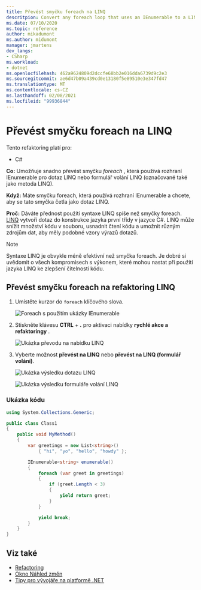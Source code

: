 ```yaml
---
title: Převést smyčku foreach na LINQ
descritpion: Convert any foreach loop that uses an IEnumerable to a LINQ query or a LINQ call form (also known as a LINQ method).
ms.date: 07/10/2020
ms.topic: reference
author: mikadumont
ms.author: midumont
manager: jmartens
dev_langs:
- CSharp
ms.workload:
- dotnet
ms.openlocfilehash: 462a9624809d2dccfe68bb2e016dda6739d9c2e3
ms.sourcegitcommit: ae6d47b09a439cd0e13180f5e89510e3e347fd47
ms.translationtype: MT
ms.contentlocale: cs-CZ
ms.lasthandoff: 02/08/2021
ms.locfileid: "99936844"
---
```

# <a name="convert-a-foreach-loop-to-linq"></a>Převést smyčku foreach na LINQ

Tento refaktoring platí pro:

- C#

**Co:** Umožňuje snadno převést smyčku *foreach* , která používá rozhraní IEnumerable pro dotaz LINQ nebo formulář volání LINQ (označované také jako metoda LINQ).

**Když:** Máte smyčku foreach, která používá rozhraní IEnumerable a chcete, aby se tato smyčka četla jako dotaz LINQ.

**Proč:** Dáváte přednost použití syntaxe LINQ spíše než smyčky foreach. [LINQ](/dotnet/csharp/programming-guide/concepts/linq/introduction-to-linq) vytvoří dotaz do konstrukce jazyka první třídy v jazyce C#. LINQ může snížit množství kódu v souboru, usnadnit čtení kódu a umožnit různým zdrojům dat, aby měly podobné vzory výrazů dotazů.

> [!NOTE]
> Syntaxe LINQ je obvykle méně efektivní než smyčka foreach. Je dobré si uvědomit o všech kompromisech s výkonem, které mohou nastat při použití jazyka LINQ ke zlepšení čitelnosti kódu.

## <a name="convert-a-foreach-loop-to-linq-refactoring"></a>Převést smyčku foreach na refaktoring LINQ

1. Umístěte kurzor do `foreach` klíčového slova.

    ![Foreach s použitím ukázky IEnumerable](media/convert-foreach-to-LINQ.png)

2. Stiskněte klávesu **CTRL** + **.** pro aktivaci nabídky **rychlé akce a refaktoringy** .

   ![Ukázka převodu na nabídku LINQ](media/convert-foreach-to-LINQ-codefix.png)

3. Vyberte možnost **převést na LINQ** nebo **převést na LINQ (formulář volání)**.

   ![Ukázka výsledku dotazu LINQ](media/convert-foreach-to-LINQ-result.png)

   ![Ukázka výsledku formuláře volání LINQ](media/convert-foreach-to-LINQ-callform-result.png)

### <a name="sample-code"></a>Ukázka kódu

```csharp
using System.Collections.Generic;

public class Class1
{
    public void MyMethod()
    {
        var greetings = new List<string>()
            { "hi", "yo", "hello", "howdy" };

        IEnumerable<string> enumerable()
        {
            foreach (var greet in greetings)
            {
                if (greet.Length < 3)
                {
                    yield return greet;
                }
            }

            yield break;
        }
    }
}
```

## <a name="see-also"></a>Viz také

- [Refactoring](../refactoring-in-visual-studio.md)
- [Okno Náhled změn](../../ide/preview-changes.md)
- [Tipy pro vývojáře na platformě .NET](../csharp-developer-productivity.md)
